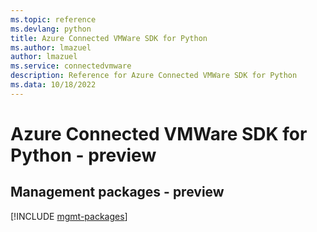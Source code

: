 ```yaml
---
ms.topic: reference
ms.devlang: python
title: Azure Connected VMWare SDK for Python
ms.author: lmazuel
author: lmazuel
ms.service: connectedvmware
description: Reference for Azure Connected VMWare SDK for Python
ms.data: 10/18/2022
---
```

# Azure Connected VMWare SDK for Python - preview

## Management packages - preview
[!INCLUDE [mgmt-packages](connected-vmware-mgmt-index.md)]